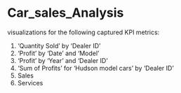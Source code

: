 # Car_sales_Analysis
visualizations for the following captured KPI metrics:  
1. ‘Quantity Sold’ by ‘Dealer ID’
2. ‘Profit’ by ‘Date’ and ‘Model’
3. ‘Profit’ by ‘Year’ and ‘Dealer ID’
4. ‘Sum of Profits’ for ‘Hudson model cars’ by ‘Dealer ID’
5. Sales
6. Services
